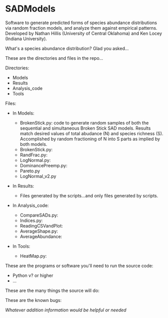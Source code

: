SADModels
=========

Software to generate predicted forms of species abundance distributions via random fraction models, and analyze them against empirical patterns.
Developed by Nathan Hillis (University of Central Oklahoma) and Ken Locey (Indiana University).

What's a species abundance distribution? Glad you asked...

These are the directories and files in the repo...

Directories:
  
* Models
* Results
* Analysis_code
* Tools

Files:

* In Models:
	* BrokenStick.py: code to generate random samples of both the sequential and simultaneous Broken Stick SAD models. Results match desired values of total abudance (N) and species richness (S). Accomplished by random fractioning of N into S parts as implied by both models.
	* BrokenStick.py:
	* RandFrac.py:
	* LogNormal.py:
	* DominancePreemp.py:
	* Pareto.py
	* LogNormal_v2.py

* In Results:
	* Files generated by the scripts...and only files generated by scripts.


* In Analysis_code:
 	* CompareSADs.py:
	* Indices.py:
	* ReadingCSVandPlot:
	* AverageShape.py:
	* AverageAbundance:

* In Tools:
	* HeatMap.py:

	

These are the programs or software you'll need to run the source code: 

* Python v? or higher
* ...


These are the many things the source will do:

These are the known bugs:

*Whatever addition information would be helpful or needed*